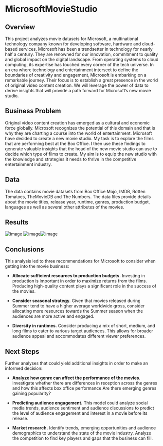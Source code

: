 # MicrosoftMovieStudio
## Overview
This project analyzes movie datasets for Microsoft, a multinational technology company known for developing software, hardware and cloud-based services. Microsoft has been a trendsetter in technology for nearly half a century. They are renowned for our innovation, commitment to quality and global impact on the digital landscape. From operating systems to cloud computing, its expertise has touched every corner of the tech universe. In an era where technology and entertainment intersect to define the boundaries of creativity and engagement, Microsoft is embarking on a remarkable journey. Their focus is to establish a great presence in the world of original video content creation. We will leverage the power of data to derive insights that will provide a path forward for Microsoft’s new movie studio.
## Business Problem
Original video content creation has emerged as a cultural and economic force globally. Microsoft recognizes the potential of this domain and that is why they are charting a course into the world of entertainment. Microsoft have decided to create a new movie studio. My task is to explore the films that are performing best at the Box Office. I then use these findings to generate valuable insights that the head of the new movie studio can use to decide which type of films to create. My aim is to equip the new studio with the knowledge and strategies it needs to thrive in the competitive entertainment industry.
## Data
The data contains movie datasets from Box Office Mojo, IMDB, Rotten Tomatoes, TheMovieDB and The Numbers. The data files provide details about the movie titles, release year, runtime, genres, production budget, languages as well as several other attributes of the movies.
## Results
![image](https://github.com/Torine6/MicrosoftMovieStudio/assets/87073802/970c3335-e7f7-444e-b8a1-06c546870578)
![image](https://github.com/Torine6/MicrosoftMovieStudio/assets/87073802/e160837f-0d4a-4197-ae0a-1d0aed69dad1)![image](https://github.com/Torine6/MicrosoftMovieStudio/assets/87073802/b412c6c6-37b8-4ed7-aa3d-538e0f505721)
## Conclusions
This analysis led to three recommendations for Microsoft to consider when getting into the movie business:

- **Allocate sufficient resources to production budgets.** Investing in production is important in order to maximize returns from the films. Producing high-quality content plays a significant role in the success of the movies.
  
- **Consider seasonal strategy.** Given that movies released during Summer tend to have a higher average worldwide gross, consider allocating more resources towards the Summer season when the audiences are more active and engaged.

- **Diversity in runtimes.** Consider producing a mix of short, medium, and long films to cater to various target audiences. This allows for broader audience appeal and accommodates different viewer preferences.
  
## Next Steps

Further analyses that could yield additional insights in order to make an informed decision:

- **Analyze how genre can affect the performance of the movies.** Investigate whether there are differences in reception across the genres and how this affects box office performance.Are there emerging genres gaining popularity?

- **Predicting audience engagement.** This model could analyze social media trends, audience sentiment and audience discussions to predict the level of audience engagement and interest in a movie before its release.
  
- **Market research.** Identify trends, emerging opportunities and audience demographics to understand the state of the movie industry. Analyze the competition to find key players and gaps that the business can fill.
